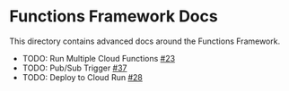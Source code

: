 # Functions Framework Docs

This directory contains advanced docs around the Functions Framework.

- TODO: Run Multiple Cloud Functions [#23](https://github.com/GoogleCloudPlatform/functions-framework-nodejs/issues/23)
- TODO: Pub/Sub Trigger [#37](https://github.com/GoogleCloudPlatform/functions-framework-nodejs/issues/37)
- TODO: Deploy to Cloud Run [#28](https://github.com/GoogleCloudPlatform/functions-framework-nodejs/pull/28)